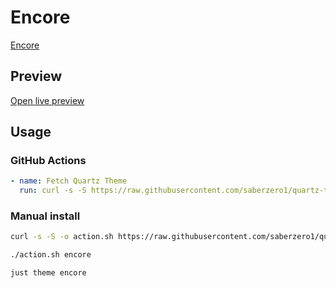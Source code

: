 # Encore

[Encore](https://lucaschampagne.dev/)

## Preview

[Open live preview](https://quartz-themes.github.io/encore/)

## Usage

### GitHub Actions

```yaml
- name: Fetch Quartz Theme
  run: curl -s -S https://raw.githubusercontent.com/saberzero1/quartz-themes/master/action.sh | bash -s -- encore
```

### Manual install

```bash
curl -s -S -o action.sh https://raw.githubusercontent.com/saberzero1/quartz-themes/master/action.sh

./action.sh encore
```

```bash
just theme encore
```
